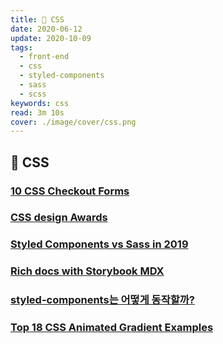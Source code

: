 ```yaml
---
title: 🎨 CSS
date: 2020-06-12
update: 2020-10-09
tags:
  - front-end
  - css
  - styled-components
  - sass
  - scss
keywords: css
read: 3m 10s
cover: ./image/cover/css.png
---
```


## 📄 CSS

### [10 CSS Checkout Forms](https://freefrontend.com/css-checkout-forms/)

### [CSS design Awards](https://www.cssdesignawards.com/)

### [Styled Components vs Sass in 2019](https://itnext.io/css-in-js-vs-pre-post-processors-in-2019-8b1e20c066ed)

### [Rich docs with Storybook MDX](https://medium.com/storybookjs/rich-docs-with-storybook-mdx-61bc145ae7bc)

### [styled-components는 어떻게 동작할까?](https://john015.netlify.app/styled-components%EB%8A%94-%EC%96%B4%EB%96%BB%EA%B2%8C-%EB%8F%99%EC%9E%91%ED%95%A0%EA%B9%8C)

### [Top 18 CSS Animated Gradient Examples](https://csshint.com/animated-gradient-examples/)



